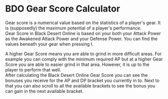 # BDO Gear Score Calculator

Gear score is a numerical value based on the statistics of a player's gear. It is (supposedly) the maximum potential of a player's performance.  
Gear Score in Black Desert Online is based on your both your Attack Power as the Awakened Attack Power and your Defense Power. You can find the values beneath your gear when pressing I.  

A higher Gear Score means you are able to grind in more difficult areas. For example you can comply with the minimum required AP but at a higher Gear Score you are able to easier grind in that area. However, it is up to the player to perform that well.  
After calculating the Black Desert Online Gear Score you can see the bonuses you receive for the AP and DP bracket you currently in to. Next to that you can also scroll to all the available brackets to see the bonus you can gain in the next available bracket.  